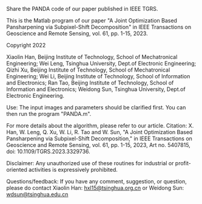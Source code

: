 Share the PANDA code of our paper published in IEEE TGRS.

This is the Matlab program of our paper "A Joint Optimization Based Pansharpening via Subpixel-Shift Decomposition" in IEEE Transactions on Geoscience and Remote Sensing, vol. 61, pp. 1-15, 2023.

Copyright 2022

Xiaolin Han, Beijing Institute of Technology, School of Mechatronical Engineering; Wei Leng, Tsinghua University, Dept.of Electronic Engineering; 
Qizhi Xu, Beijing Institute of Technology, School of Mechatronical Engineering; Wei Li, Beijing Institute of Technology, School of Information and Electronics; Ran Tao, Beijing Institute of Technology, School of Information and Electronics; Weidong Sun, Tsinghua University, Dept.of Electronic Engineering.

Use: The input images and parameters should be clarified first. You can then run the program "PANDA.m".

For more details about the algorithm, please refer to our article. Citation: X. Han, W. Leng, Q. Xu, W. Li, R. Tao and W. Sun, "A Joint Optimization Based Pansharpening via Subpixel-Shift Decomposition," in IEEE Transactions on Geoscience and Remote Sensing, vol. 61, pp. 1-15, 2023, Art no. 5407815, doi: 10.1109/TGRS.2023.3329736.

Disclaimer: Any unauthorized use of these routines for industrial or profit-oriented activities is expressively prohibited.

Questions/feedback: If you have any comment, suggestion, or question, please do contact Xiaolin Han: hxl15@tsinghua.org.cn or Weidong Sun: wdsun@tsinghua.edu.cn